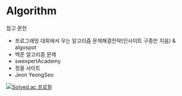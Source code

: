 # Algorithm

참고 문헌 
 - 프로그래밍 대회에서 우는 알고리즘 문제해결전략(인사이트 구종만 지음) & algospot 
 - 백준 알고리즘 문제
 - swexpertAcademy
 - 정올 사이트
- Jeon YeongSeo 


[![Solved.ac
프로필](http://mazassumnida.wtf/api/v2/generate_badge?boj={handle})](https://solved.ac/{thproject})

